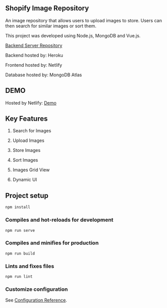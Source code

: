 ## Shopify Image Repository 

An image repository that allows users to upload images to store. Users can then search for similar images or sort them.

This project was developed using Node.js, MongoDB and Vue.js.

[Backend Server Repository](https://github.com/Elie-Elia/Shopify-Image-Repository-Server)

Backend hosted by: Heroku

Frontend hosted by: Netlify

Database hosted by: MongoDB Atlas  

## DEMO
Hosted by Netlify: [Demo](https://shopify-image-repo.netlify.app/)

## Key Features

1. Search for Images

2. Upload Images

3. Store Images

4. Sort Images

5. Images Grid View

6. Dynamic UI

## Project setup
```
npm install
```

### Compiles and hot-reloads for development
```
npm run serve
```

### Compiles and minifies for production
```
npm run build
```

### Lints and fixes files
```
npm run lint
```

### Customize configuration
See [Configuration Reference](https://cli.vuejs.org/config/).
